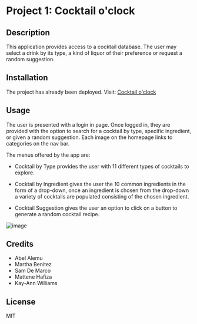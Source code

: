 # Project 1: Cocktail o'clock

## Description

This application provides access to a cocktail database. The user may select a drink by its type, a kind of liquor of their preference or request a random suggestion.

## Installation

The project has already been deployed. Visit: [Cocktail o'clock](https://mbenitez1607.github.io/cocktail_o-clock/)

## Usage
 
The user is presented with a login in page. Once logged in, they are provided with the option to search for a cocktail by type, specific ingredient, or given a random suggestion. Each image on the homepage links to categories on the nav bar.

The menus offered by the app are: 
* Cocktail by Type provides the user with 11 different types of cocktails to explore.

* Cocktail by Ingredient gives the user the 10 common ingredients in the form of a drop-down, once an ingredient is chosen from the drop-down a variety of cocktails are populated consisting of the chosen ingredient.

* Cocktail Suggestion gives the user an option to click on a button to generate a random cocktail recipe.

![image](https://user-images.githubusercontent.com/56706010/196839264-89c41015-e806-478c-993c-405b59f23b92.png)

## Credits


  * Abel Alemu
  * Martha Benitez
  * Sam De Marco
  * Mattene Hafiza
  * Kay-Ann Williams

## License

MIT
